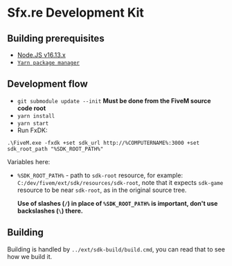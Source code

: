 # Sfx.re Development Kit

## Building prerequisites

 - [Node.JS v16.13.x](https://nodejs.org/)
 - [`Yarn package manager`](https://classic.yarnpkg.com/en/docs/install#windows-stable)


## Development flow
 - `git submodule update --init` **Must be done from the FiveM source code root**
 - `yarn install`
 - `yarn start`
 - Run FxDK:
 ```
 .\FiveM.exe -fxdk +set sdk_url http://%COMPUTERNAME%:3000 +set sdk_root_path "%SDK_ROOT_PATH%"
 ```
 Variables here:
  - `%SDK_ROOT_PATH%` - path to `sdk-root` resource, for example: `C:/dev/fivem/ext/sdk/resources/sdk-root`,
    note that it expects `sdk-game` resource to be near `sdk-root`, as in the original source tree.

    **Use of slashes (`/`) in place of `%SDK_ROOT_PATH%` is important, don't use backslashes (`\`) there.**


## Building

Building is handled by `../ext/sdk-build/build.cmd`, you can read that to see how we build it.
